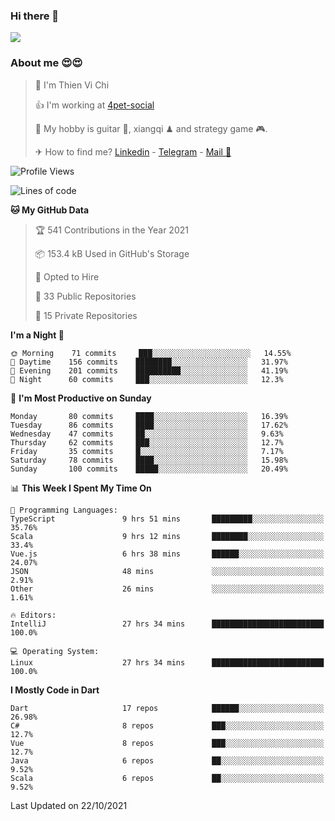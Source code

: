 ### Hi there 👋
![](https://media1.tenor.com/images/9aa4aee77151757a310fcdb4b8fd2a0a/tenor.gif?itemid=12671405)

### About me 😍😍

> 🙎 I'm Thien Vi Chi
> 
> 👍 I'm working at [4pet-social](https://github.com/4pet-social)
>
> 🥞 My hobby is guitar 🎸, xiangqi ♟ and strategy game 🎮.
> 
> ✈ How to find me? [Linkedin](https://www.linkedin.com/in/tvc12/) - [Telegram](https://t.me/yeutham212) - [Mail 📧](mailto:meomeocf98@gmail.com)
> 

<!--START_SECTION:waka-->
![Profile Views](http://img.shields.io/badge/Profile%20Views-7-blue)

![Lines of code](https://img.shields.io/badge/From%20Hello%20World%20I%27ve%20Written-745887%20lines%20of%20code-blue)

**🐱 My GitHub Data** 

> 🏆 541 Contributions in the Year 2021
 > 
> 📦 153.4 kB Used in GitHub's Storage 
 > 
> 💼 Opted to Hire
 > 
> 📜 33 Public Repositories 
 > 
> 🔑 15 Private Repositories  
 > 
**I'm a Night 🦉** 

```text
🌞 Morning    71 commits     ███░░░░░░░░░░░░░░░░░░░░░░   14.55% 
🌆 Daytime    156 commits    ████████░░░░░░░░░░░░░░░░░   31.97% 
🌃 Evening    201 commits    ██████████░░░░░░░░░░░░░░░   41.19% 
🌙 Night      60 commits     ███░░░░░░░░░░░░░░░░░░░░░░   12.3%

```
📅 **I'm Most Productive on Sunday** 

```text
Monday       80 commits     ████░░░░░░░░░░░░░░░░░░░░░   16.39% 
Tuesday      86 commits     ████░░░░░░░░░░░░░░░░░░░░░   17.62% 
Wednesday    47 commits     ██░░░░░░░░░░░░░░░░░░░░░░░   9.63% 
Thursday     62 commits     ███░░░░░░░░░░░░░░░░░░░░░░   12.7% 
Friday       35 commits     █░░░░░░░░░░░░░░░░░░░░░░░░   7.17% 
Saturday     78 commits     ████░░░░░░░░░░░░░░░░░░░░░   15.98% 
Sunday       100 commits    █████░░░░░░░░░░░░░░░░░░░░   20.49%

```


📊 **This Week I Spent My Time On** 

```text
💬 Programming Languages: 
TypeScript               9 hrs 51 mins       █████████░░░░░░░░░░░░░░░░   35.76% 
Scala                    9 hrs 12 mins       ████████░░░░░░░░░░░░░░░░░   33.4% 
Vue.js                   6 hrs 38 mins       ██████░░░░░░░░░░░░░░░░░░░   24.07% 
JSON                     48 mins             ░░░░░░░░░░░░░░░░░░░░░░░░░   2.91% 
Other                    26 mins             ░░░░░░░░░░░░░░░░░░░░░░░░░   1.61%

🔥 Editors: 
IntelliJ                 27 hrs 34 mins      █████████████████████████   100.0%

💻 Operating System: 
Linux                    27 hrs 34 mins      █████████████████████████   100.0%

```

**I Mostly Code in Dart** 

```text
Dart                     17 repos            ██████░░░░░░░░░░░░░░░░░░░   26.98% 
C#                       8 repos             ███░░░░░░░░░░░░░░░░░░░░░░   12.7% 
Vue                      8 repos             ███░░░░░░░░░░░░░░░░░░░░░░   12.7% 
Java                     6 repos             ██░░░░░░░░░░░░░░░░░░░░░░░   9.52% 
Scala                    6 repos             ██░░░░░░░░░░░░░░░░░░░░░░░   9.52%

```



 Last Updated on 22/10/2021
<!--END_SECTION:waka-->